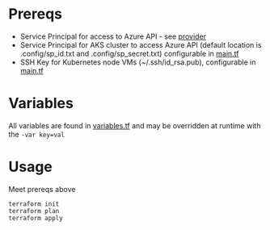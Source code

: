 # Prereqs

* Service Principal for access to Azure API - see [provider](provider.tf)
* Service Principal for AKS cluster to access Azure API (default location is .config/sp_id.txt and .config/sp_secret.txt) configurable in [main.tf](main.tf)
* SSH Key for Kubernetes node VMs (~/.ssh/id_rsa.pub), configurable in [main.tf](main.tf)

# Variables

All variables are found in [variables.tf](variables.tf) and may be overridden at runtime with the `-var key=val` 

# Usage
Meet prereqs above
```
terraform init
terraform plan
terraform apply
```
